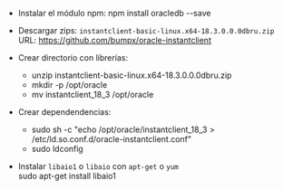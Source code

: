 - Instalar el módulo npm:
npm install oracledb --save

- Descargar zips: `instantclient-basic-linux.x64-18.3.0.0.0dbru.zip`    
URL: https://github.com/bumpx/oracle-instantclient

- Crear directorio con librerías:  
    - unzip instantclient-basic-linux.x64-18.3.0.0.0dbru.zip
    - mkdir -p /opt/oracle
    - mv instantclient_18_3 /opt/oracle

- Crear dependendencias:  
    - sudo sh -c "echo /opt/oracle/instantclient_18_3 > /etc/ld.so.conf.d/oracle-instantclient.conf"
    - sudo ldconfig

- Instalar `libaio1` o `libaio` con `apt-get` o `yum`  
sudo apt-get install libaio1
